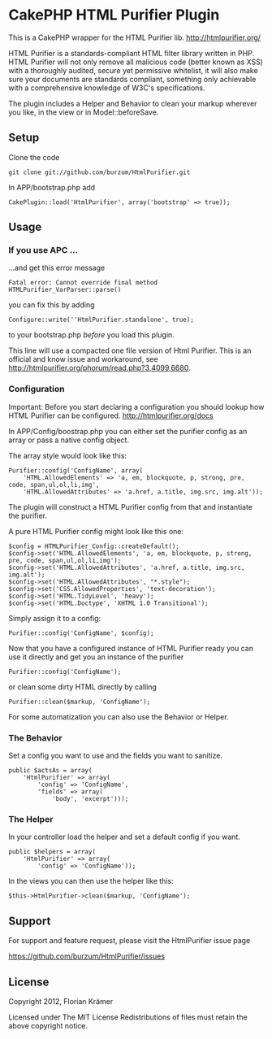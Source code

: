 # CakePHP HTML Purifier Plugin

This is a CakePHP wrapper for the HTML Purifier lib. http://htmlpurifier.org/

HTML Purifier is a standards-compliant HTML filter library written in PHP. HTML Purifier will not only remove all malicious code (better known as XSS) with a thoroughly audited, secure yet permissive whitelist, it will also make sure your documents are standards compliant, something only achievable with a comprehensive knowledge of W3C's specifications.

The plugin includes a Helper and Behavior to clean your markup wherever you like, in the view or in Model::beforeSave.

## Setup

Clone the code

	git clone git://github.com/burzum/HtmlPurifier.git

In APP/bootstrap.php add

	CakePlugin::load('HtmlPurifier', array('bootstrap' => true));

## Usage

### If you use APC ...

...and get this error message

	Fatal error: Cannot override final method HTMLPurifier_VarParser::parse()

you can fix this by adding

	Configure::write(''HtmlPurifier.standalone', true);

to your bootstrap.php *before* you load this plugin.

This line will use a compacted one file version of Html Purifier. This is an official and know issue and workaround, see http://htmlpurifier.org/phorum/read.php?3,4099,6680.

### Configuration

Important: Before you start declaring a configuration you should lookup how HTML Purifier can be configured. http://htmlpurifier.org/docs

In APP/Config/boostrap.php you can either set the purifier config as an array or pass a native config object.

The array style would look like this:

	Purifier::config('ConfigName', array(
		'HTML.AllowedElements' => 'a, em, blockquote, p, strong, pre, code, span,ul,ol,li,img',
		'HTML.AllowedAttributes' => 'a.href, a.title, img.src, img.alt'));

The plugin will construct a HTML Purifier config from that and instantiate the purifier.

A pure HTML Purifier config might look like this one:

	$config = HTMLPurifier_Config::createDefault();
	$config->set('HTML.AllowedElements', 'a, em, blockquote, p, strong, pre, code, span,ul,ol,li,img');
	$config->set('HTML.AllowedAttributes', 'a.href, a.title, img.src, img.alt');
	$config->set('HTML.AllowedAttributes', "*.style");
	$config->set('CSS.AllowedProperties', 'text-decoration');
	$config->set('HTML.TidyLevel', 'heavy');
	$config->set('HTML.Doctype', 'XHTML 1.0 Transitional');

Simply assign it to a config:

	Purifier::config('ConfigName', $config);

Now that you have a configured instance of HTML Purifier ready you can use it directly and get you an instance of the purifier

	Purifier::config('ConfigName');

or clean some dirty HTML directly by calling

	Purifier::clean($markup, 'ConfigName');

For some automatization you can also use the Behavior or Helper.

### The Behavior

Set a config you want to use and the fields you want to sanitize.

	public $actsAs = array(
		'HtmlPurifier' => array(
			'config' => 'ConfigName',
			'fields' => array(
				'body', 'excerpt')));

### The Helper

In your controller load the helper and set a default config if you want.

	public $helpers = array(
		'HtmlPurifier' => array(
			'config' => 'ConfigName'));

In the views you can then use the helper like this:

	$this->HtmlPurifier->clean($markup, 'ConfigName');

## Support

For support and feature request, please visit the HtmlPurifier issue page

https://github.com/burzum/HtmlPurifier/issues

## License

Copyright 2012, Florian Krämer

Licensed under The MIT License
Redistributions of files must retain the above copyright notice.
